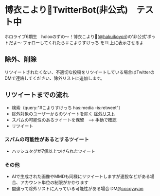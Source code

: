 # 博衣こより🧪TwitterBot(非公式)　テスト中

ホロライブ6期生　holoxのずの〜！博衣こより🧪([@hakuikoyori](https://twitter.com/hakuikoyori))の'非公式'ボットだよ〜
フォローしてくれたら＃こよりすけっち をTL上に表示させるよ

## 除外、削除
リツイートされたくない、不適切な投稿をリツイートしている場合はTwitterのDMで連絡してください、除外リストに追加します。

## リツイートまでの流れ
- 検索（query:"#こよりすけっち has:media -is:retweet"）
- 除外対象のユーザーからのツイートを除く [除外リスト]()
- スパムの可能性のあるツイートを保留　--> 手動で確認
- リツイート

### スパムの可能性があるとするツイート
- ハッシュタグが7個以上つけられたツイート

### その他
- AIで生成された画像やMMDも同様にリツイートしますが連投などがある場合、アカウント単位の制限がかかります
- 間違って除外リストに入っている可能性がある場合 DM[@cocoyayan](https://twitter.com/cocoyayan)
